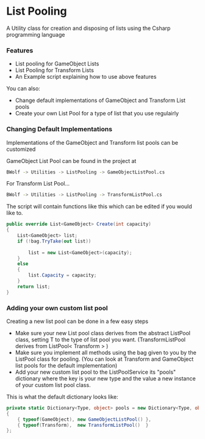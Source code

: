# List Pooling

A Utility class for creation and disposing of lists using the Csharp programming language

### Features

  - List pooling for GameObject Lists
  - List Pooling for Transform Lists
  - An Example script explaining how to use above features


You can also:
  - Change default implementations of GameObject and Transform List pools
  - Create your own List Pool for a type of list that you use regulairly

### Changing Default Implementations

Implementations of the GameObject and Transform list pools can be customized

GameObject List Pool can be found in the project at

```sh
BWolf -> Utilities -> ListPooling -> GameObjectListPool.cs
```

For Transform List Pool...

```sh
BWolf -> Utilities -> ListPooling -> TransformListPool.cs
```

The script will contain functions like this which can be edited if you would like to.

```csharp
public override List<GameObject> Create(int capacity)
{
    List<GameObject> list;
    if (!bag.TryTake(out list))
     
        list = new List<GameObject>(capacity);
    }
    else
    {
        list.Capacity = capacity;
    }
    return list;
}
```

### Adding your own custom list pool 

Creating a new list pool can be done in a few easy steps

- Make sure your new List pool class derives from the abstract ListPool class, setting T to the type of list pool you want. (TransformListPool derives from ListPool< Transform > )
- Make sure you implement all methods using the bag given to you by the ListPool class for pooling. (You can look at Transform and GameObject list pools for the default implementation)
- Add your new custom list pool to the ListPoolService its "pools" dictionary where the key is your new type and the value a new instance of your custom list pool class.

This is what the default dictionary looks like:
```csharp
private static Dictionary<Type, object> pools = new Dictionary<Type, object>
{
    { typeof(GameObject), new GameObjectListPool() },
    { typeof(Transform),  new TransformListPool()  }
};
```
